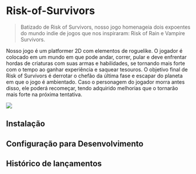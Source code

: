 # Risk-of-Survivors
> Batizado de Risk of Survivors, nosso jogo homenageia dois expoentes do mundo indie de jogos que nos inspiraram: Risk of Rain e Vampire Survivors.


Nosso jogo é um platformer 2D com elementos de roguelike. O jogador é colocado em um mundo em que pode andar, correr, pular e deve enfrentar hordas de criaturas com suas armas e habilidades, se tornando mais forte com o tempo ao ganhar experiência e saquear tesouros. O objetivo final de Risk of Survivors é derrotar o chefão da última fase e escapar do planeta em que o jogo é ambientado. Caso o personagem do jogador morra antes disso, ele poderá recomeçar, tendo adquirido melhorias que o tornarão mais forte na próxima tentativa.

![](./Imagens/RiskOfSurv_Capa)

## Instalação


## Configuração para Desenvolvimento


## Histórico de lançamentos

